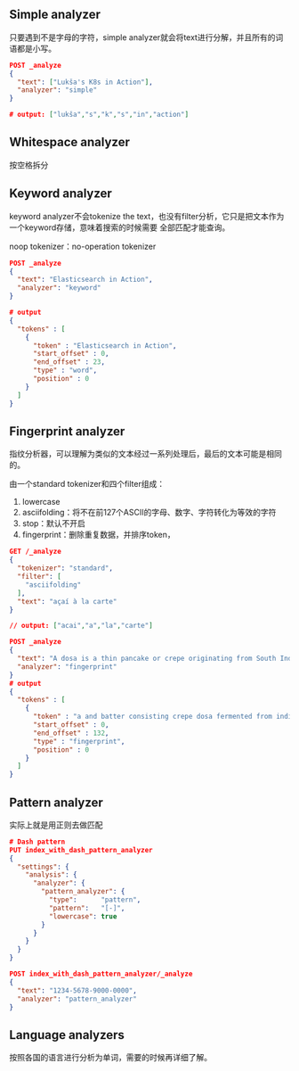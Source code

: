## Simple analyzer

只要遇到不是字母的字符，simple analyzer就会将text进行分解，并且所有的词语都是小写。

```json
POST _analyze
{
  "text": ["Lukša's K8s in Action"],
  "analyzer": "simple"
}

# output: ["lukša","s","k","s","in","action"]
```


## Whitespace analyzer

按空格拆分


## Keyword analyzer

keyword analyzer不会tokenize the text，也没有filter分析，它只是把文本作为一个keyword存储，意味着搜索的时候需要 全部匹配才能查询。


noop tokenizer：no-operation tokenizer

```json
POST _analyze
{
  "text": "Elasticsearch in Action",
  "analyzer": "keyword"
}

# output
{
  "tokens" : [
    {
      "token" : "Elasticsearch in Action",
      "start_offset" : 0,
      "end_offset" : 23,
      "type" : "word",
      "position" : 0
    }
  ]
}
```



## Fingerprint analyzer

指纹分析器，可以理解为类似的文本经过一系列处理后，最后的文本可能是相同的。

由一个standard tokenizer和四个filter组成：

1. lowercase
2. asciifolding：将不在前127个ASCII的字母、数字、字符转化为等效的字符
3. stop：默认不开启
4. fingerprint：删除重复数据，并排序token，



```json
GET /_analyze
{
  "tokenizer": "standard",
  "filter": [
    "asciifolding"
  ],
  "text": "açaí à la carte"
}

// output: ["acai","a","la","carte"]
```

```json
POST _analyze
{
  "text": "A dosa is a thin pancake or crepe originating from South India. ➥ It is made from a fermented batter consisting of lentils and rice.",
  "analyzer": "fingerprint"
}
# output
{
  "tokens" : [
    {
      "token" : "a and batter consisting crepe dosa fermented from india is it lentils made of or originating pancake rice south thin",
      "start_offset" : 0,
      "end_offset" : 132,
      "type" : "fingerprint",
      "position" : 0
    }
  ]
}
```

## Pattern analyzer

实际上就是用正则去做匹配

```json
# Dash pattern
PUT index_with_dash_pattern_analyzer
{
  "settings": {
    "analysis": {
      "analyzer": {
        "pattern_analyzer": {
          "type":      "pattern",
          "pattern":   "[-]", 
          "lowercase": true
        }
      }
    }
  }
}

POST index_with_dash_pattern_analyzer/_analyze
{
  "text": "1234-5678-9000-0000",
  "analyzer": "pattern_analyzer"
}
```
## Language analyzers

按照各国的语言进行分析为单词，需要的时候再详细了解。
